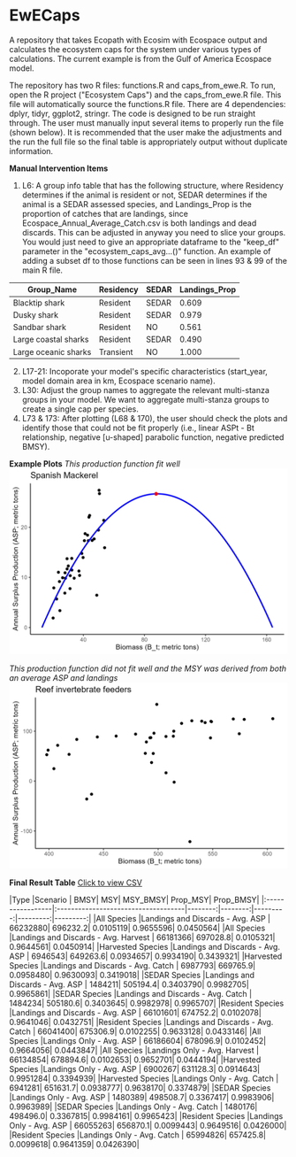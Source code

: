 # EwECaps
A repository that takes Ecopath with Ecosim with Ecospace output and calculates the ecosystem caps for the system under various types of calculations. The current example is from the Gulf of America Ecospace model.

The repository has two R files: functions.R and caps_from_ewe.R. To run, open the R project ("Ecosystem Caps") and the caps_from_ewe.R file. This file will automatically source the functions.R file. There are 4 dependencies: dplyr, tidyr, ggplot2, stringr. The code is designed to be run straight through. The user must manually input several items to properly run the file (shown below). It is recommended that the user make the adjustments and the run the full file so the final table is appropriately output without duplicate information.


**Manual Intervention Items**
1) L6: A group info table that has the following structure, where Residency determines if the animal is resident or not, SEDAR determines if the animal is a SEDAR assessed species, and Landings_Prop is the proportion of catches that are landings, since Ecospace_Annual_Average_Catch.csv is both landings and dead discards. This can be adjusted in anyway you need to slice your groups. You would just need to give an appropriate dataframe to the "keep_df" parameter in the "ecosystem_caps_avg...()" function. An example of adding a subset df to those functions can be seen in lines 93 & 99 of the main R file.

| Group_Name             | Residency | SEDAR | Landings_Prop |
|------------------------|-----------|-------|----------------|
| Blacktip shark         | Resident  | SEDAR | 0.609          |
| Dusky shark            | Resident  | SEDAR | 0.979          |
| Sandbar shark          | Resident  | NO    | 0.561          |
| Large coastal sharks   | Resident  | SEDAR | 0.490          |
| Large oceanic sharks   | Transient | NO    | 1.000          |

2) L17-21: Incoporate your model's specific characteristics (start_year, model domain area in km, Ecospace scenario name).
3) L30: Adjust the group names to aggregate the relevant multi-stanza groups in your model. We want to aggregate multi-stanza groups to create a single cap per species.
4) L73 & 173: After plotting (L68 & 170), the user should check the plots and identify those that could not be fit properly (i.e., linear ASPt - Bt relationship, negative [u-shaped] parabolic function, negative predicted BMSY).


**Example Plots**
*This production function fit well*
![Good Plot](output/All%20Species%20with%20Bycatch/Spanish%20Mackerel.png)


*This production function did not fit well and the MSY was derived from both an average ASP and landings*
![Bad Plot](output/All%20Species%20with%20Bycatch/Reef%20invertebrate%20feeders.png)


**Final Result Table**
[Click to view CSV](https://github.com/mattwoodstock/EwECaps/blob/main/All%20Scenario%20Data.csv)

|Type              |Scenario                             |     BMSY|      MSY|  MSY_BMSY|  Prop_MSY| Prop_BMSY| |:-----------------|:------------------------------------|--------:|--------:|---------:|---------:|---------:| |All Species       |Landings and Discards - Avg. ASP     | 66232880| 696232.2| 0.0105119| 0.9655596| 0.0450564| |All Species       |Landings and Discards - Avg. Harvest | 66181366| 697028.8| 0.0105321| 0.9644561| 0.0450914| |Harvested Species |Landings and Discards - Avg. ASP     |  6946543| 649263.6| 0.0934657| 0.9934190| 0.3439321| |Harvested Species |Landings and Discards - Avg. Catch   |  6987793| 669765.9| 0.0958480| 0.9630093| 0.3419018| |SEDAR Species     |Landings and Discards - Avg. ASP     |  1484211| 505194.4| 0.3403790| 0.9982705| 0.9965861| |SEDAR Species     |Landings and Discards - Avg. Catch   |  1484234| 505180.6| 0.3403645| 0.9982978| 0.9965707| |Resident Species  |Landings and Discards - Avg. ASP     | 66101601| 674752.2| 0.0102078| 0.9641046| 0.0432751| |Resident Species  |Landings and Discards - Avg. Catch   | 66041400| 675306.9| 0.0102255| 0.9633128| 0.0433146| |All Species       |Landings Only - Avg. ASP             | 66186604| 678096.9| 0.0102452| 0.9664056| 0.0443847| |All Species       |Landings Only - Avg. Harvest         | 66134854| 678894.6| 0.0102653| 0.9652701| 0.0444194| |Harvested Species |Landings Only - Avg. ASP             |  6900267| 631128.3| 0.0914643| 0.9951284| 0.3394939| |Harvested Species |Landings Only - Avg. Catch           |  6941281| 651631.7| 0.0938777| 0.9638170| 0.3374879| |SEDAR Species     |Landings Only - Avg. ASP             |  1480389| 498508.7| 0.3367417| 0.9983906| 0.9963989| |SEDAR Species     |Landings Only - Avg. Catch           |  1480176| 498496.0| 0.3367815| 0.9984161| 0.9965423| |Resident Species  |Landings Only - Avg. ASP             | 66055263| 656870.1| 0.0099443| 0.9649516| 0.0426000| |Resident Species  |Landings Only - Avg. Catch           | 65994826| 657425.8| 0.0099618| 0.9641359| 0.0426390|

